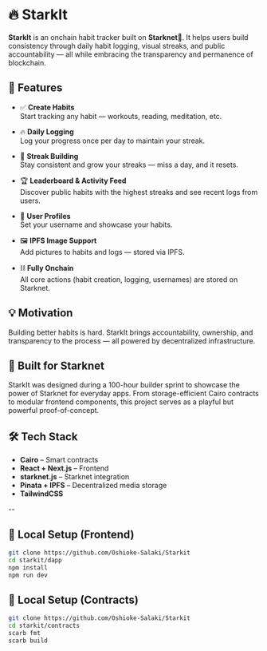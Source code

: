 # 🔥 StarkIt

**StarkIt** is an onchain habit tracker built on **Starknet🚀**. It helps users build consistency through daily habit logging, visual streaks, and public accountability — all while embracing the transparency and permanence of blockchain.

## 🚀 Features

- ✅ **Create Habits**  
  Start tracking any habit — workouts, reading, meditation, etc.

- 🔥 **Daily Logging**  
  Log your progress once per day to maintain your streak.

- 🌱 **Streak Building**  
  Stay consistent and grow your streaks — miss a day, and it resets.

- 🏆 **Leaderboard & Activity Feed**  
  Discover public habits with the highest streaks and see recent logs from users.

- 👤 **User Profiles**  
  Set your username and showcase your habits.

- 🖼️ **IPFS Image Support**  
  Add pictures to habits and logs — stored via IPFS.

- ⛓️ **Fully Onchain**  
  All core actions (habit creation, logging, usernames) are stored on Starknet.

## 💡 Motivation

Building better habits is hard. StarkIt brings accountability, ownership, and transparency to the process — all powered by decentralized infrastructure.

## 🧱 Built for Starknet

StarkIt was designed during a 100-hour builder sprint to showcase the power of Starknet for everyday apps. From storage-efficient Cairo contracts to modular frontend components, this project serves as a playful but powerful proof-of-concept.

## 🛠 Tech Stack

- **Cairo** – Smart contracts
- **React + Next.js** – Frontend
- **starknet.js** – Starknet integration
- **Pinata + IPFS** – Decentralized media storage
- **TailwindCSS**

--

## 🧪 Local Setup (Frontend)

```bash
git clone https://github.com/Oshioke-Salaki/Starkit
cd starkit/dapp
npm install
npm run dev
```

## 🧪 Local Setup (Contracts)

```bash
git clone https://github.com/Oshioke-Salaki/Starkit
cd starkit/contracts
scarb fmt
scarb build
```
